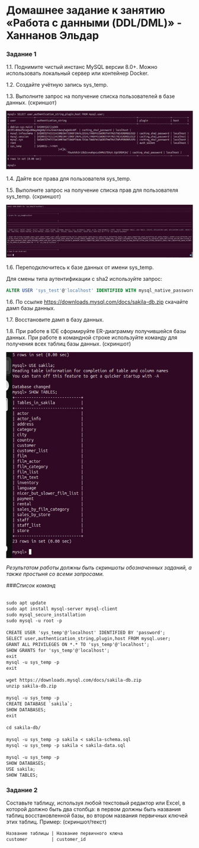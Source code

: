 # Домашнее задание к занятию «Работа с данными (DDL/DML)» - Ханнанов Эльдар


### Задание 1
1.1. Поднимите чистый инстанс MySQL версии 8.0+. Можно использовать локальный сервер или контейнер Docker.

1.2. Создайте учётную запись sys_temp. 

1.3. Выполните запрос на получение списка пользователей в базе данных. (скриншот)

![](https://github.com/eldarkhan/eldar_khannanov_hw/blob/5f1389c0f2d9272ce4b56b13c2658fa89fa3340a/khannanov_sdb_hw/2.%20%D0%A0%D0%B0%D0%B1%D0%BE%D1%82%D0%B0%20%D1%81%20%D0%B4%D0%B0%D0%BD%D0%BD%D1%8B%D0%BC%D0%B8%20(DDL-DML)/IMG/SDBSQL-leeson2-scr-1.jpg)

1.4. Дайте все права для пользователя sys_temp. 

1.5. Выполните запрос на получение списка прав для пользователя sys_temp. (скриншот)


![](https://github.com/eldarkhan/eldar_khannanov_hw/blob/5f1389c0f2d9272ce4b56b13c2658fa89fa3340a/khannanov_sdb_hw/2.%20%D0%A0%D0%B0%D0%B1%D0%BE%D1%82%D0%B0%20%D1%81%20%D0%B4%D0%B0%D0%BD%D0%BD%D1%8B%D0%BC%D0%B8%20(DDL-DML)/IMG/SDBSQL-leeson2-scr-2.jpg)

1.6. Переподключитесь к базе данных от имени sys_temp.

Для смены типа аутентификации с sha2 используйте запрос: 
```sql
ALTER USER 'sys_test'@'localhost' IDENTIFIED WITH mysql_native_password BY 'password';
```
1.6. По ссылке https://downloads.mysql.com/docs/sakila-db.zip скачайте дамп базы данных.

1.7. Восстановите дамп в базу данных.

1.8. При работе в IDE сформируйте ER-диаграмму получившейся базы данных. При работе в командной строке используйте команду для получения всех таблиц базы данных. (скриншот)

![](https://github.com/eldarkhan/eldar_khannanov_hw/blob/5f1389c0f2d9272ce4b56b13c2658fa89fa3340a/khannanov_sdb_hw/2.%20%D0%A0%D0%B0%D0%B1%D0%BE%D1%82%D0%B0%20%D1%81%20%D0%B4%D0%B0%D0%BD%D0%BD%D1%8B%D0%BC%D0%B8%20(DDL-DML)/IMG/SDBSQL-leeson2-scr-3.jpg)

*Результатом работы должны быть скриншоты обозначенных заданий, а также простыня со всеми запросами.*

###*Список команд*
```

sudo apt update
sudo apt install mysql-server mysql-client
sudo mysql_secure_installation
sudo mysql -u root -p

CREATE USER 'sys_temp'@'localhost' IDENTIFIED BY 'password';
SELECT user,authentication_string,plugin,host FROM mysql.user;
GRANT ALL PRIVILEGES ON *.* TO 'sys_temp'@'localhost';
SHOW GRANTS for 'sys_temp'@'localhost';
exit
mysql -u sys_temp -p
exit

wget https://downloads.mysql.com/docs/sakila-db.zip
unzip sakila-db.zip

mysql -u sys_temp -p
CREATE DATABASE `sakila`;
SHOW DATABASES;
exit

cd sakila-db/

mysql -u sys_temp -p sakila < sakila-schema.sql
mysql -u sys_temp -p sakila < sakila-data.sql

mysql -u sys_temp -p
SHOW DATABASES;
USE sakila;
SHOW TABLES;
```


### Задание 2
Составьте таблицу, используя любой текстовый редактор или Excel, в которой должно быть два столбца: в первом должны быть названия таблиц восстановленной базы, во втором названия первичных ключей этих таблиц. Пример: (скриншот/текст)
```
Название таблицы | Название первичного ключа
customer         | customer_id
```

